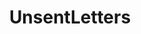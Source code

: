 ---
title: UnsentLetters
crosslinks:
- niceguys
- offmychest
- iamverysmart
- ALittleMelody
- lonely
- TrueOffMyChest
- BreakUps
- Serendipity
- DanielFromSL
- romance
---